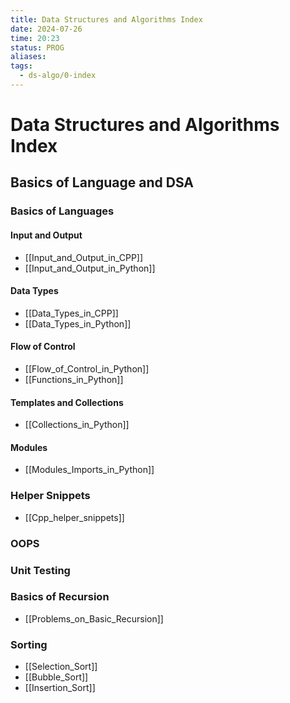 ```yaml
---
title: Data Structures and Algorithms Index
date: 2024-07-26
time: 20:23
status: PROG
aliases: 
tags:
  - ds-algo/0-index
---
```

# Data Structures and Algorithms Index

## Basics of Language and DSA
### Basics of Languages

#### Input and Output
- [[Input_and_Output_in_CPP]]
- [[Input_and_Output_in_Python]]

#### Data Types
- [[Data_Types_in_CPP]]
- [[Data_Types_in_Python]]

#### Flow of Control
- [[Flow_of_Control_in_Python]]
- [[Functions_in_Python]]

#### Templates and Collections
- [[Collections_in_Python]]

#### Modules
- [[Modules_Imports_in_Python]]

### Helper Snippets
- [[Cpp_helper_snippets]]

### OOPS

### Unit Testing

### Basics of Recursion
- [[Problems_on_Basic_Recursion]]

### Sorting
- [[Selection_Sort]]
- [[Bubble_Sort]]
- [[Insertion_Sort]]